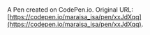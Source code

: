 # 

A Pen created on CodePen.io. Original URL: [https://codepen.io/maraisa_isa/pen/xxJdXqq](https://codepen.io/maraisa_isa/pen/xxJdXqq).

